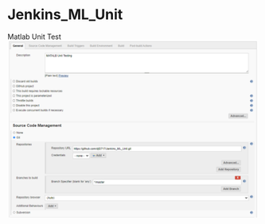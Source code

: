 # Jenkins_ML_Unit
Matlab Unit Test
![image-20200612104230272](https://github.com/djf2717/Jenkins_ML_Unit/blob/master/resource/image-20200612104230272.png)
